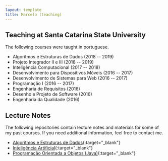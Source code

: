 ```yaml
---
layout: template
title: Marcelo (teaching)
---
```


## Teaching at Santa Catarina State University

The following courses were taught in portuguese.
+ Algoritmos e Estruturas de Dados (2018 -- 2019)
+ Projeto Integrador II e III (2018 -- 2019)
+ Inteligência Computacional (2017 -- 2018)
+ Desenvolvimento para Dispositivos Móveis (2016 -- 2017)
+ Desenvolvimento de Sistemas para Web (2016 -- 2017)
+ Programação I (2016 -- 2017)
+ Engenharia de Requisitos (2016)
+ Desenho e Projeto de Software (2016)
+ Engenharia da Qualidade (2016)

## Lecture Notes

The following repositories contain lecture notes and materials for some of my past courses. If you need additional information, feel free to contact me.
+ [Algoritmos e Estruturas de Dados](https://github.com/souzamarcelo/lecture-notes-ds-java){:target="_blank"}
+ [Inteligência Artificial](https://github.com/souzamarcelo/lecture-notes-ai){:target="_blank"}
+ [Programação Orientada a Objetos (Java)](https://github.com/souzamarcelo/lecture-notes-oop-java){:target="_blank"}